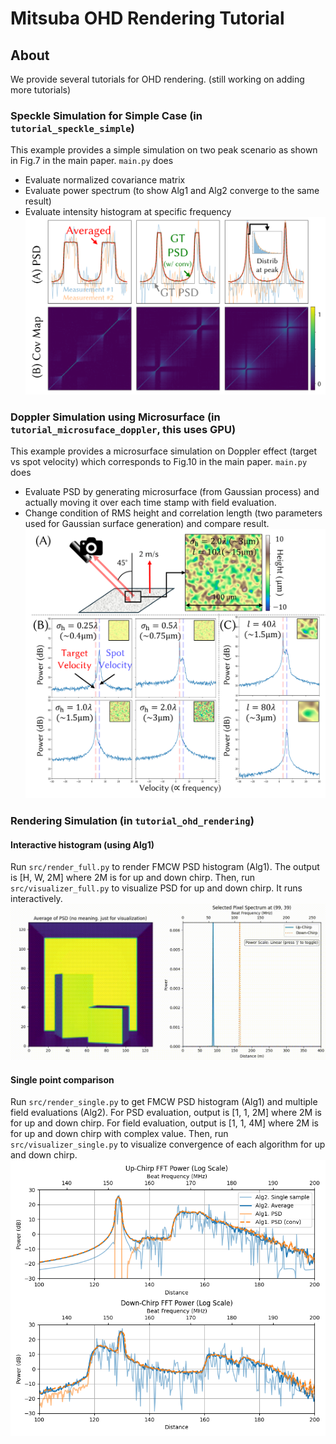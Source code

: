 # Mitsuba OHD Rendering Tutorial

## About
We provide several tutorials for OHD rendering.
(still working on adding more tutorials)

### Speckle Simulation for Simple Case (in `tutorial_speckle_simple`)
This example provides a simple simulation on two peak scenario as shown in Fig.7 in the main paper.
`main.py` does
* Evaluate normalized covariance matrix
* Evaluate power spectrum (to show Alg1 and Alg2 converge to the same result)
* Evaluate intensity histogram at specific frequency
![speckle_simple](assets/speckle_simple.png)

### Doppler Simulation using Microsurface (in `tutorial_microsuface_doppler`, this uses GPU)
This example provides a microsurface simulation on Doppler effect (target vs spot velocity) which corresponds to Fig.10 in the main paper.
`main.py` does
* Evaluate PSD by generating microsurface (from Gaussian process) and actually moving it over each time stamp with field evaluation.
* Change condition of RMS height and correlation length (two parameters used for Gaussian surface generation) and compare result.
![microsuface_doppler](assets/microsuface_doppler.png)

### Rendering Simulation (in `tutorial_ohd_rendering`)
#### Interactive histogram (using Alg1)
Run `src/render_full.py` to render FMCW PSD histogram (Alg1). 
The output is [H, W, 2M] where 2M is for up and down chirp.
Then, run `src/visualizer_full.py` to visualize PSD for up and down chirp.
It runs interactively.
![interactive_fmcw_psd](assets/interactive_fmcw_psd.gif)

#### Single point comparison 
Run `src/render_single.py` to get FMCW PSD histogram (Alg1) and multiple field evaluations (Alg2). 
For PSD evaluation, output is [1, 1, 2M] where 2M is for up and down chirp.
For field evaluation, output is [1, 1, 4M] where 2M is for up and down chirp with complex value.
Then, run `src/visualizer_single.py` to visualize convergence of each algorithm for up and down chirp.
![rendering_algorithm_convergence](assets/rendering_algorithm_convergence.png)